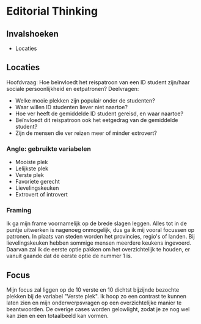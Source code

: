 # Editorial Thinking

## Invalshoeken

- Locaties

## Locaties

Hoofdvraag: Hoe beïnvloedt het reispatroon van een ID student zijn/haar sociale persoonlijkheid en eetpatronen?
Deelvragen:

- Welke mooie plekken zijn populair onder de studenten?
- Waar willen ID studenten liever niet naartoe?
- Hoe ver heeft de gemiddelde ID student gereisd, en waar naartoe?
- Beïnvloedt dit reispatroon ook het eetgedrag van de gemiddelde student?
- Zijn de mensen die ver reizen meer of minder extrovert?

### Angle: gebruikte variabelen

- Mooiste plek
- Lelijkste plek
- Verste plek
- Favoriete gerecht
- Lievelingskeuken
- Extrovert of introvert

### Framing

Ik ga mijn frame voornamelijk op de brede slagen leggen. Alles tot in de puntje uitwerken is nagenoeg onmogelijk, dus ga ik mij vooral focussen op patronen. In plaats van steden worden het provincies, regio's of landen. Bij lievelingskeuken hebben sommige mensen meerdere keukens ingevoerd. Daarvan zal ik de eerste optie pakken om het overzichtelijk te houden, er vanuit gaande dat de eerste optie de nummer 1 is.

## Focus

Mijn focus zal liggen op de 10 verste en 10 dichtst bijzijnde bezochte plekken bij de variabel "Verste plek". Ik hoop zo een contrast te kunnen laten zien en mijn onderwerpsvragen op een overzichtelijke manier te beantwoorden. De overige cases worden gelowlight, zodat je ze nog wel kan zien en een totaalbeeld kan vormen.
